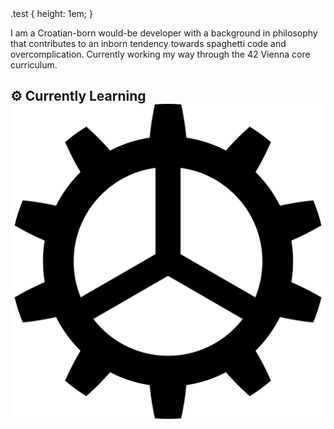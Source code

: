 <styles type="text/css">
    .test {
        height: 1em;
    }
</styles>

I am a Croatian-born would-be developer with a background in philosophy that contributes to an inborn tendency towards spaghetti code and overcomplication. Currently working my way through the 42 Vienna core curriculum.

## ⚙️ Currently Learning <img src="./images/gear-svgrepo-com.svg" alt="" class="test">

<!--
**DajanPlackovic/DajanPlackovic** is a ✨ _special_ ✨ repository because its `README.md` (this file) appears on your GitHub profile.

Here are some ideas to get you started:

-->
